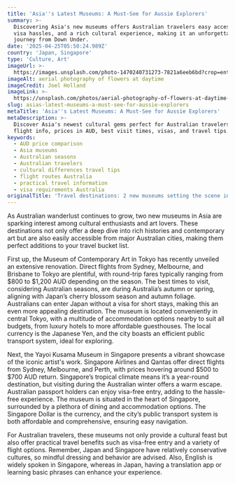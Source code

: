 ```yaml
---
title: 'Asia''s Latest Museums: A Must-See for Aussie Explorers'
summary: >-
  Discovering Asia's new museums offers Australian travelers easy access, no
  visa hassles, and a rich cultural experience, making it an unforgettable
  journey from Down Under.
date: '2025-04-25T05:50:24.989Z'
country: 'Japan, Singapore'
type: 'Culture, Art'
imageUrl: >-
  https://images.unsplash.com/photo-1470240731273-7821a6eeb6bd?crop=entropy&cs=tinysrgb&fit=max&fm=jpg&ixid=M3w3Mzk5OTB8MHwxfHNlYXJjaHwxfHxKYXBhbiUyQyUyMFNpbmdhcG9yZSUyMEN1bHR1cmUlMkMlMjBBcnQlMjB0cmF2ZWwlMjBsYW5kc2NhcGV8ZW58MHwwfHx8MTc0NTU2MDIyNHww&ixlib=rb-4.0.3&q=80&w=1080
imageAlt: aerial photography of flowers at daytime
imageCredit: Joel Holland
imageLink: >-
  https://unsplash.com/photos/aerial-photography-of-flowers-at-daytime-TRhGEGdw-YY
slug: asias-latest-museums-a-must-see-for-aussie-explorers
metaTitle: 'Asia''s Latest Museums: A Must-See for Aussie Explorers'
metaDescription: >-
  Discover Asia's newest cultural gems perfect for Australian travelers. Get
  flight info, prices in AUD, best visit times, visas, and travel tips.
keywords:
  - AUD price comparison
  - Asia museums
  - Australian seasons
  - Australian travelers
  - cultural differences travel tips
  - flight routes Australia
  - practical travel information
  - visa requirements Australia
originalTitle: 'Travel destinations: 2 new museums setting the scene in Asia - ArtsHub'
---
```

As Australian wanderlust continues to grow, two new museums in Asia are sparking interest among cultural enthusiasts and art lovers. These destinations not only offer a deep dive into rich histories and contemporary art but are also easily accessible from major Australian cities, making them perfect additions to your travel bucket list.

First up, the Museum of Contemporary Art in Tokyo has recently unveiled an extensive renovation. Direct flights from Sydney, Melbourne, and Brisbane to Tokyo are plentiful, with round-trip fares typically ranging from $800 to $1,200 AUD depending on the season. The best times to visit, considering Australian seasons, are during Australia’s autumn or spring, aligning with Japan’s cherry blossom season and autumn foliage. Australians can enter Japan without a visa for short stays, making this an even more appealing destination. The museum is located conveniently in central Tokyo, with a multitude of accommodation options nearby to suit all budgets, from luxury hotels to more affordable guesthouses. The local currency is the Japanese Yen, and the city boasts an efficient public transport system, ideal for exploring.

Next, the Yayoi Kusama Museum in Singapore presents a vibrant showcase of the iconic artist's work. Singapore Airlines and Qantas offer direct flights from Sydney, Melbourne, and Perth, with prices hovering around $500 to $700 AUD return. Singapore’s tropical climate means it’s a year-round destination, but visiting during the Australian winter offers a warm escape. Australian passport holders can enjoy visa-free entry, adding to the hassle-free experience. The museum is situated in the heart of Singapore, surrounded by a plethora of dining and accommodation options. The Singapore Dollar is the currency, and the city’s public transport system is both affordable and comprehensive, ensuring easy navigation.

For Australian travelers, these museums not only provide a cultural feast but also offer practical travel benefits such as visa-free entry and a variety of flight options. Remember, Japan and Singapore have relatively conservative cultures, so mindful dressing and behavior are advised. Also, English is widely spoken in Singapore, whereas in Japan, having a translation app or learning basic phrases can enhance your experience.
